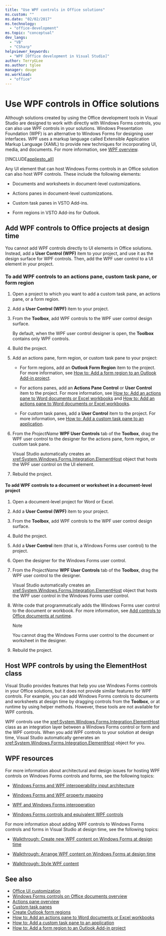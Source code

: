 ```yaml
---
title: "Use WPF controls in Office solutions"
ms.custom: ""
ms.date: "02/02/2017"
ms.technology:
  - "office-development"
ms.topic: "conceptual"
dev_langs:
  - "VB"
  - "CSharp"
helpviewer_keywords:
  - "WPF [Office development in Visual Studio]"
author: TerryGLee
ms.author: tglee
manager: douge
ms.workload:
  - "office"
---
```

# Use WPF controls in Office solutions

Although solutions created by using the Office development tools in Visual Studio are designed to work with directly with Windows Forms controls, you can also use WPF controls in your solutions. Windows Presentation Foundation (WPF) is an alternative to Windows Forms for designing user interfaces. WPF uses a markup language called Extensible Application Markup Language (XAML) to provide new techniques for incorporating UI, media, and documents. For more information, see [WPF overview](../designers/introduction-to-wpf.md).

[!INCLUDE[appliesto_all](../vsto/includes/appliesto-all-md.md)]

Any UI element that can host Windows Forms controls in an Office solution can also host WPF controls. These include the following elements:

-   Documents and worksheets in document-level customizations.

-   Actions panes in document-level customizations.

-   Custom task panes in VSTO Add-ins.

-   Form regions in VSTO Add-ins for Outlook.

## Add WPF controls to Office projects at design time

You cannot add WPF controls directly to UI elements in Office solutions. Instead, add a **User Control (WPF)** item to your project, and use it as the design surface for WPF controls. Then, add the WPF user control to a UI element in your project.

### To add WPF controls to an actions pane, custom task pane, or form region

1.  Open a project to which you want to add a custom task pane, an actions pane, or a form region.

2.  Add a **User Control (WPF)** item to your project.

3.  From the **Toolbox**, add WPF controls to the WPF user control design surface.

     By default, when the WPF user control designer is open, the **Toolbox** contains only WPF controls.

4.  Build the project.

5.  Add an actions pane, form region, or custom task pane to your project:

    -   For form regions, add an **Outlook Form Region** item to the project. For more information, see [How to: Add a form region to an Outlook Add-in project](../vsto/how-to-add-a-form-region-to-an-outlook-add-in-project.md).

    -   For actions panes, add an **Actions Pane Control** or **User Control** item to the project. For more information, see [How to: Add an actions pane to Word documents or Excel workbooks](../vsto/how-to-add-an-actions-pane-to-word-documents-or-excel-workbooks.md) and [How to: Add an actions pane to Word documents or Excel workbooks](../vsto/how-to-add-an-actions-pane-to-word-documents-or-excel-workbooks.md).

    -   For custom task panes, add a **User Control** item to the project. For more information, see [How to: Add a custom task pane to an application](../vsto/how-to-add-a-custom-task-pane-to-an-application.md).

6.  From the *ProjectName* **WPF User Controls** tab of the **Toolbox**, drag the WPF user control to the designer for the actions pane, form region, or custom task pane.

     Visual Studio automatically creates an <xref:System.Windows.Forms.Integration.ElementHost> object that hosts the WPF user control on the UI element.

7.  Rebuild the project.

#### To add WPF controls to a document or worksheet in a document-level project

1.  Open a document-level project for Word or Excel.

2.  Add a **User Control (WPF)** item to your project.

3.  From the **Toolbox**, add WPF controls to the WPF user control design surface.

4.  Build the project.

5.  Add a **User Control** item (that is, a Windows Forms user control) to the project.

6.  Open the designer for the Windows Forms user control.

7.  From the *ProjectName* **WPF User Controls** tab of the **Toolbox**, drag the WPF user control to the designer.

     Visual Studio automatically creates an <xref:System.Windows.Forms.Integration.ElementHost> object that hosts the WPF user control in the Windows Forms user control.

8.  Write code that programmatically adds the Windows Forms user control to the document or workbook. For more information, see [Add controls to Office documents at runtime](../vsto/adding-controls-to-office-documents-at-run-time.md).

    > [!NOTE]
    > You cannot drag the Windows Forms user control to the document or worksheet in the designer.

9. Rebuild the project.

## Host WPF controls by using the ElementHost class

Visual Studio provides features that help you use Windows Forms controls in your Office solutions, but it does not provide similar features for WPF controls. For example, you can add Windows Forms controls to documents and worksheets at design time by dragging controls from the **Toolbox**, or at runtime by using helper methods. However, these tools are not available for WPF controls.

WPF controls use the <xref:System.Windows.Forms.Integration.ElementHost> class as an integration layer between a Windows Forms control or form and the WPF controls. When you add WPF controls to your solution at design time, Visual Studio automatically generates an <xref:System.Windows.Forms.Integration.ElementHost> object for you.

## WPF resources

For more information about architectural and design issues for hosting WPF controls on Windows Forms controls and forms, see the following topics:

-   [Windows Forms and WPF interoperability input architecture](/dotnet/framework/wpf/advanced/windows-forms-and-wpf-interoperability-input-architecture)

-   [Windows Forms and WPF property mapping](/dotnet/framework/wpf/advanced/windows-forms-and-wpf-property-mapping)

-   [WPF and Windows Forms interoperation](/dotnet/framework/wpf/advanced/wpf-and-windows-forms-interoperation)

-   [Windows Forms controls and equivalent WPF controls](/dotnet/framework/wpf/advanced/windows-forms-controls-and-equivalent-wpf-controls)

For more information about adding WPF controls to Windows Forms controls and forms in Visual Studio at design time, see the following topics:

-   [Walkthrough: Create new WPF content on Windows Forms at design time](/dotnet/framework/winforms/advanced/walkthrough-creating-new-wpf-content-on-windows-forms-at-design-time)

-   [Walkthrough: Arrange WPF content on Windows Forms at design time](/dotnet/framework/winforms/advanced/walkthrough-arranging-wpf-content-on-windows-forms-at-design-time)

-   [Walkthrough: Style WPF content](/dotnet/framework/winforms/advanced/walkthrough-styling-wpf-content)

## See also

- [Office UI customization](../vsto/office-ui-customization.md)
- [Windows Forms controls on Office documents overview](../vsto/windows-forms-controls-on-office-documents-overview.md)
- [Actions pane overview](../vsto/actions-pane-overview.md)
- [Custom task panes](../vsto/custom-task-panes.md)
- [Create Outlook form regions](../vsto/creating-outlook-form-regions.md)
- [How to: Add an actions pane to Word documents or Excel workbooks](../vsto/how-to-add-an-actions-pane-to-word-documents-or-excel-workbooks.md)
- [How to: Add a custom task pane to an application](../vsto/how-to-add-a-custom-task-pane-to-an-application.md)
- [How to: Add a form region to an Outlook Add-in project](../vsto/how-to-add-a-form-region-to-an-outlook-add-in-project.md)
